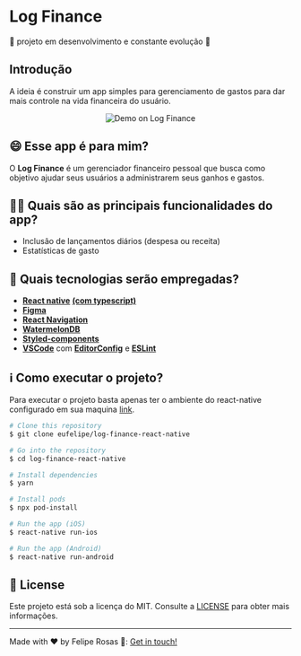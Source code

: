 # Log Finance

🚧 projeto em desenvolvimento e constante evolução 🚧

## Introdução

A ideia é construir um app simples para gerenciamento de gastos para dar mais controle na vida financeira do usuário.

<p align="center">
  <img alt="Demo on Log Finance" src="https://res.cloudinary.com/eufelipe/image/upload/v1637242265/out_lpegzv.gif">
</p>

## 😄 Esse app é para mim?

O **Log Finance** é um gerenciador financeiro pessoal que busca como objetivo ajudar seus usuários a administrarem seus ganhos e gastos.

## 👨‍💻 Quais são as principais funcionalidades do app?

- Inclusão de lançamentos diários (despesa ou receita)
- Estatísticas de gasto

## 🚀 Quais tecnologias serão empregadas?

- [**React native**](https://reactnative.dev/) [**(com typescript)**](https://www.typescriptlang.org/)
- [**Figma**](https://www.figma.com/file/zsxk6Oo3OOiM8Cu9FDsNNJ/Log-Finance?node-id=0%3A1https://www.figma.com/file/zsxk6Oo3OOiM8Cu9FDsNNJ/Log-Finance?node-id=0%3A1)
- [**React Navigation**](https://reactnavigation.org/)
- [**WatermelonDB**](https://github.com/Nozbe/WatermelonDB)
- **[Styled-components](https://styled-components.com/)**
- [**VSCode**](https://code.visualstudio.com/) com [**EditorConfig**](https://marketplace.visualstudio.com/items?itemName=EditorConfig.EditorConfig) e [**ESLint**](https://marketplace.visualstudio.com/items?itemName=dbaeumer.vscode-eslint)

## ℹ️ Como executar o projeto?

Para executar o projeto basta apenas ter o ambiente do react-native configurado em sua maquina [link](https://reactnative.dev/docs/environment-setup).

```bash
# Clone this repository
$ git clone eufelipe/log-finance-react-native

# Go into the repository
$ cd log-finance-react-native

# Install dependencies
$ yarn

# Install pods
$ npx pod-install

# Run the app (iOS)
$ react-native run-ios

# Run the app (Android)
$ react-native run-android
```

## 📝 License

Este projeto está sob a licença do MIT. Consulte a [LICENSE](https://github.com/eufelipe/log-finance-react-native/blob/master/LICENSE) para obter mais informações.

---

Made with ♥ by Felipe Rosas 👋: [Get in touch!](https://www.linkedin.com/in/eufelipe/)
